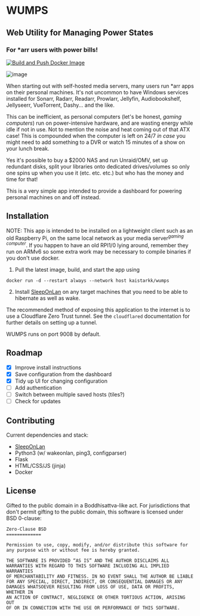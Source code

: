 # WUMPS

## Web Utility for Managing Power States

### For \*arr users with power bills!

[![Build and Push Docker Image](https://github.com/KaiStarkk/wumps/actions/workflows/docker-image.yml/badge.svg)](https://github.com/KaiStarkk/wumps/actions/workflows/docker-image.yml)

![image](https://user-images.githubusercontent.com/1722064/229474685-60f1c7e5-431e-4185-94af-21889cab82e1.png)

When starting out with self-hosted media servers, many users run \*arr apps on their personal machines. It's not uncommon to have Windows services installed for Sonarr, Radarr, Readarr, Prowlarr, Jellyfin, Audiobookshelf, Jellyseerr, VueTorrent, Dashy... and the like.

This can be inefficient, as personal computers (let's be honest, _gaming computers_) run on power-intensive hardware, and are wasting energy while idle if not in use. Not to mention the noise and heat coming out of that ATX case! This is compounded when the computer is left on 24/7 _in case_ you might need to add something to a DVR or watch 15 minutes of a show on your lunch break.

Yes it's possible to buy a $2000 NAS and run Unraid/OMV, set up redundant disks, split your libraries onto dedicated drives/volumes so only one spins up when you use it (etc. etc. etc.) but who has the money and time for that!

This is a very simple app intended to provide a dashboard for powering personal machines on and off instead.

## Installation

NOTE: This app is intended to be installed on a lightweight client such as an old Raspberry Pi, on the same local network as your media server<sup>_gaming computer_</sup>. If you happen to have an old RPI1/0 lying around, remember they run on ARMv6 so some extra work may be necessary to compile binaries if you don't use docker.

1. Pull the latest image, build, and start the app using

`docker run -d --restart always --network host kaistarkk/wumps`

2. Install [SleepOnLan](https://github.com/SR-G/sleep-on-lan) on any target machines that you need to be able to hibernate as well as wake.

The recommended method of exposing this application to the internet is to use a Cloudflare Zero Trust tunnel. See the `cloudflared` documentation for further details on setting up a tunnel.

WUMPS runs on port 9008 by default.

## Roadmap

-   [X] Improve install instructions
-   [X] Save configuration from the dashboard
-   [X] Tidy up UI for changing configuration
-   [ ] Add authentication
-   [ ] Switch between multiple saved hosts (tiles?)
-   [ ] Check for updates

## Contributing

Current dependencies and stack:

-   [SleepOnLan](https://github.com/SR-G/sleep-on-lan)
-   Python3 (w/ wakeonlan, ping3, configparser)
-   Flask
-   HTML/CSS/JS (jinja)
-   Docker

## License

Gifted to the public domain in a Boddhisattva-like act.
For jurisdictions that don't permit gifting to the public domain, this software is licensed under BSD 0-clause:

```
Zero-Clause BSD
=============

Permission to use, copy, modify, and/or distribute this software for
any purpose with or without fee is hereby granted.

THE SOFTWARE IS PROVIDED “AS IS” AND THE AUTHOR DISCLAIMS ALL
WARRANTIES WITH REGARD TO THIS SOFTWARE INCLUDING ALL IMPLIED WARRANTIES
OF MERCHANTABILITY AND FITNESS. IN NO EVENT SHALL THE AUTHOR BE LIABLE
FOR ANY SPECIAL, DIRECT, INDIRECT, OR CONSEQUENTIAL DAMAGES OR ANY
DAMAGES WHATSOEVER RESULTING FROM LOSS OF USE, DATA OR PROFITS, WHETHER IN
AN ACTION OF CONTRACT, NEGLIGENCE OR OTHER TORTIOUS ACTION, ARISING OUT
OF OR IN CONNECTION WITH THE USE OR PERFORMANCE OF THIS SOFTWARE.
```
